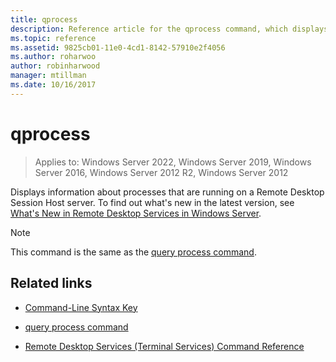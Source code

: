 ```yaml
---
title: qprocess
description: Reference article for the qprocess command, which displays information about processes that are running on a Remote Desktop Session Host server.
ms.topic: reference
ms.assetid: 9825cb01-11e0-4cd1-8142-57910e2f4056
ms.author: roharwoo
author: robinharwood
manager: mtillman
ms.date: 10/16/2017
---
```


# qprocess

>Applies to: Windows Server 2022, Windows Server 2019, Windows Server 2016, Windows Server 2012 R2, Windows Server 2012

Displays information about processes that are running on a Remote Desktop Session Host server. To find out what's new in the latest version, see [What's New in Remote Desktop Services in Windows Server](/previous-versions/windows/it-pro/windows-server-2012-r2-and-2012/dn283323(v=ws.11)).

> [!NOTE]
> This command is the same as the [query process command](query-process.md).

## Related links

- [Command-Line Syntax Key](command-line-syntax-key.md)

- [query process command](query-process.md)

- [Remote Desktop Services (Terminal Services) Command Reference](remote-desktop-services-terminal-services-command-reference.md)
